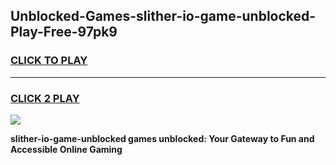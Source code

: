 
## Unblocked-Games-slither-io-game-unblocked-Play-Free-97pk9
<h3>
<a href="https://premium76.site?title=slither-io-game-unblocked&ref=21A">CLICK TO PLAY</a></h3>
<hr>

<h3>
<a href="https://premium76.site?title=slither-io-game-unblocked&ref=21A">CLICK 2 PLAY</a>
  
</h3>

<a href="https://premium76.site?title=slither-io-game-unblocked&ref=21A"><img src="https://clearcache.store/games.png"></a>


**slither-io-game-unblocked games unblocked: Your Gateway to Fun and Accessible Online Gaming**
